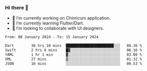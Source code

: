 ### Hi there 👋

<!--
**devcat37/devcat37** is a ✨ _special_ ✨ repository because its `README.md` (this file) appears on your GitHub profile.-->


- 🔭 I’m currently working on Chimicum application.
- 🌱 I’m currently learning Flutter/Dart.
- 👯 I’m looking to collaborate with UI designers.
<!-- - 🤔 I’m looking for help with ... -->

<!--START_SECTION:waka-->

```txt
From: 08 January 2024 - To: 15 January 2024

Dart        30 hrs 10 mins  ██████████████████████░░░   88.36 %
Swift       2 hrs 6 mins    █▓░░░░░░░░░░░░░░░░░░░░░░░   06.16 %
YAML        1 hr 1 min      ▓░░░░░░░░░░░░░░░░░░░░░░░░   03.00 %
XML         27 mins         ▒░░░░░░░░░░░░░░░░░░░░░░░░   01.32 %
JSON        10 mins         ░░░░░░░░░░░░░░░░░░░░░░░░░   00.53 %
```

<!--END_SECTION:waka-->
